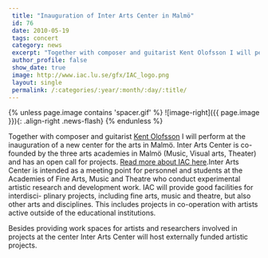 ```yaml
---
 title: "Inauguration of Inter Arts Center in Malmö"
 id: 76
 date: 2010-05-19
 tags: concert
 category: news
 excerpt: "Together with composer and guitarist Kent Olofsson I will perform at the inauguration of a new center for the arts in Malmö. Inter Arts Center is co-founded by the three arts academies in Malmö (Mus..."
 author_profile: false
 show_date: true
 image: http://www.iac.lu.se/gfx/IAC_logo.png
 layout: single
 permalink: /:categories/:year/:month/:day/:title/
---
```

{% unless page.image contains 'spacer.gif' %}
   ![image-right]({{ page.image }}){: .align-right .news-flash}
{% endunless %}

Together with composer and guitarist <a href="http://www.kentolofsson.com/">Kent Olofsson</a> I will perform at the inauguration of a new center for the arts in Malmö. Inter Arts Center is co-founded by the three arts academies in Malmö (Music, Visual arts, Theater) and has an open call for projects. <a href="http://www.iac.lu.se/">Read more  about IAC here</a>.Inter Arts Center is intended as a meeting point for personnel and students at the Academies of Fine Arts, Music and Theatre who conduct experimental artistic research and development work. IAC will provide good facilities for interdisci-
plinary projects, including fine arts, music and theatre, but also other arts and disciplines. This includes projects in co-operation with artists active outside of the educational institutions.




Besides providing work spaces for artists and researchers involved in projects at the center Inter Arts Center will host externally funded artistic projects.


